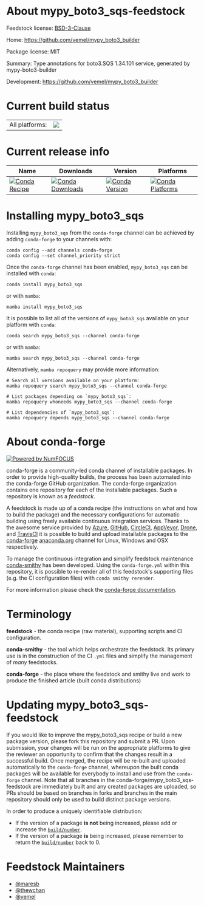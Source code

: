 About mypy_boto3_sqs-feedstock
==============================

Feedstock license: [BSD-3-Clause](https://github.com/conda-forge/mypy_boto3_sqs-feedstock/blob/main/LICENSE.txt)

Home: https://github.com/vemel/mypy_boto3_builder

Package license: MIT

Summary: Type annotations for boto3.SQS 1.34.101 service, generated by mypy-boto3-builder

Development: https://github.com/vemel/mypy_boto3_builder

Current build status
====================


<table><tr><td>All platforms:</td>
    <td>
      <a href="https://dev.azure.com/conda-forge/feedstock-builds/_build/latest?definitionId=12746&branchName=main">
        <img src="https://dev.azure.com/conda-forge/feedstock-builds/_apis/build/status/mypy_boto3_sqs-feedstock?branchName=main">
      </a>
    </td>
  </tr>
</table>

Current release info
====================

| Name | Downloads | Version | Platforms |
| --- | --- | --- | --- |
| [![Conda Recipe](https://img.shields.io/badge/recipe-mypy_boto3_sqs-green.svg)](https://anaconda.org/conda-forge/mypy_boto3_sqs) | [![Conda Downloads](https://img.shields.io/conda/dn/conda-forge/mypy_boto3_sqs.svg)](https://anaconda.org/conda-forge/mypy_boto3_sqs) | [![Conda Version](https://img.shields.io/conda/vn/conda-forge/mypy_boto3_sqs.svg)](https://anaconda.org/conda-forge/mypy_boto3_sqs) | [![Conda Platforms](https://img.shields.io/conda/pn/conda-forge/mypy_boto3_sqs.svg)](https://anaconda.org/conda-forge/mypy_boto3_sqs) |

Installing mypy_boto3_sqs
=========================

Installing `mypy_boto3_sqs` from the `conda-forge` channel can be achieved by adding `conda-forge` to your channels with:

```
conda config --add channels conda-forge
conda config --set channel_priority strict
```

Once the `conda-forge` channel has been enabled, `mypy_boto3_sqs` can be installed with `conda`:

```
conda install mypy_boto3_sqs
```

or with `mamba`:

```
mamba install mypy_boto3_sqs
```

It is possible to list all of the versions of `mypy_boto3_sqs` available on your platform with `conda`:

```
conda search mypy_boto3_sqs --channel conda-forge
```

or with `mamba`:

```
mamba search mypy_boto3_sqs --channel conda-forge
```

Alternatively, `mamba repoquery` may provide more information:

```
# Search all versions available on your platform:
mamba repoquery search mypy_boto3_sqs --channel conda-forge

# List packages depending on `mypy_boto3_sqs`:
mamba repoquery whoneeds mypy_boto3_sqs --channel conda-forge

# List dependencies of `mypy_boto3_sqs`:
mamba repoquery depends mypy_boto3_sqs --channel conda-forge
```


About conda-forge
=================

[![Powered by
NumFOCUS](https://img.shields.io/badge/powered%20by-NumFOCUS-orange.svg?style=flat&colorA=E1523D&colorB=007D8A)](https://numfocus.org)

conda-forge is a community-led conda channel of installable packages.
In order to provide high-quality builds, the process has been automated into the
conda-forge GitHub organization. The conda-forge organization contains one repository
for each of the installable packages. Such a repository is known as a *feedstock*.

A feedstock is made up of a conda recipe (the instructions on what and how to build
the package) and the necessary configurations for automatic building using freely
available continuous integration services. Thanks to the awesome service provided by
[Azure](https://azure.microsoft.com/en-us/services/devops/), [GitHub](https://github.com/),
[CircleCI](https://circleci.com/), [AppVeyor](https://www.appveyor.com/),
[Drone](https://cloud.drone.io/welcome), and [TravisCI](https://travis-ci.com/)
it is possible to build and upload installable packages to the
[conda-forge](https://anaconda.org/conda-forge) [anaconda.org](https://anaconda.org/)
channel for Linux, Windows and OSX respectively.

To manage the continuous integration and simplify feedstock maintenance
[conda-smithy](https://github.com/conda-forge/conda-smithy) has been developed.
Using the ``conda-forge.yml`` within this repository, it is possible to re-render all of
this feedstock's supporting files (e.g. the CI configuration files) with ``conda smithy rerender``.

For more information please check the [conda-forge documentation](https://conda-forge.org/docs/).

Terminology
===========

**feedstock** - the conda recipe (raw material), supporting scripts and CI configuration.

**conda-smithy** - the tool which helps orchestrate the feedstock.
                   Its primary use is in the construction of the CI ``.yml`` files
                   and simplify the management of *many* feedstocks.

**conda-forge** - the place where the feedstock and smithy live and work to
                  produce the finished article (built conda distributions)


Updating mypy_boto3_sqs-feedstock
=================================

If you would like to improve the mypy_boto3_sqs recipe or build a new
package version, please fork this repository and submit a PR. Upon submission,
your changes will be run on the appropriate platforms to give the reviewer an
opportunity to confirm that the changes result in a successful build. Once
merged, the recipe will be re-built and uploaded automatically to the
`conda-forge` channel, whereupon the built conda packages will be available for
everybody to install and use from the `conda-forge` channel.
Note that all branches in the conda-forge/mypy_boto3_sqs-feedstock are
immediately built and any created packages are uploaded, so PRs should be based
on branches in forks and branches in the main repository should only be used to
build distinct package versions.

In order to produce a uniquely identifiable distribution:
 * If the version of a package **is not** being increased, please add or increase
   the [``build/number``](https://docs.conda.io/projects/conda-build/en/latest/resources/define-metadata.html#build-number-and-string).
 * If the version of a package **is** being increased, please remember to return
   the [``build/number``](https://docs.conda.io/projects/conda-build/en/latest/resources/define-metadata.html#build-number-and-string)
   back to 0.

Feedstock Maintainers
=====================

* [@maresb](https://github.com/maresb/)
* [@thewchan](https://github.com/thewchan/)
* [@vemel](https://github.com/vemel/)


